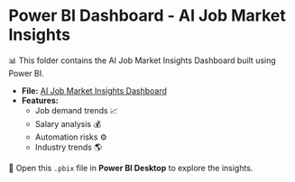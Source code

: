 # Power BI Dashboard - AI Job Market Insights
📊 This folder contains the AI Job Market Insights Dashboard built using Power BI.

- **File:** [AI Job Market Insights Dashboard](https://github.com/Sandhya-Modha/SQL_Project/blob/main/PowerBI_Dashboard/Power%20Bi%20Dashboard%20Screenshot.png)
- **Features:**
  - Job demand trends 📈  
  - Salary analysis 💰  
  - Automation risks ⚙️  
  - Industry trends 🌎  

🔹 Open this `.pbix` file in **Power BI Desktop** to explore the insights.
